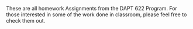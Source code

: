 These are all homework Assignments from the DAPT 622 Program. For those interested in some of the work done in classroom, please feel free to check them out. 
